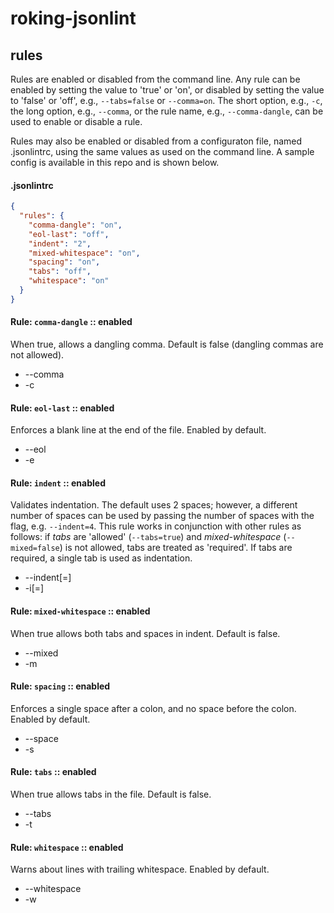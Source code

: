 # roking-jsonlint

## rules
Rules are enabled or disabled from the command line. Any rule can be enabled by setting the value to 'true' or 'on', or disabled by setting the value to 'false' or 'off', e.g., `--tabs=false` or `--comma=on`. The short option, e.g., `-c`, the long option, e.g., `--comma`, or the rule name, e.g., `--comma-dangle`, can be used to enable or disable a rule.

Rules may also be enabled or disabled from a configuraton file, named .jsonlintrc, using the same values as used on the command line. A sample config is available in this repo and is shown below.

#### .jsonlintrc
```json
{
  "rules": {
    "comma-dangle": "on",
    "eol-last": "off",
    "indent": "2",
    "mixed-whitespace": "on",
    "spacing": "on",
    "tabs": "off",
    "whitespace": "on"
  }
}
```

#### Rule: `comma-dangle` :: enabled
When true, allows a dangling comma. Default is false (dangling commas are not allowed).
* --comma
* -c

#### Rule: `eol-last` :: enabled
Enforces a blank line at the end of the file. Enabled by default.
* --eol
* -e

#### Rule: `indent` :: enabled
Validates indentation. The default uses 2 spaces; however, a different number of spaces can be used by passing the number of spaces with the flag, e.g. `--indent=4`. This rule works in conjunction with other rules as follows: if *tabs* are 'allowed' (`--tabs=true`) and *mixed-whitespace* (`--mixed=false`) is not allowed, tabs are treated as 'required'. If tabs are required, a single tab is used as indentation.
* --indent[=<value>]
* -i[=<value>]

#### Rule: `mixed-whitespace` :: enabled
When true allows both tabs and spaces in indent. Default is false.
* --mixed
* -m

#### Rule: `spacing` :: enabled
Enforces a single space after a colon, and no space before the colon. Enabled by default.
* --space
* -s

#### Rule: `tabs` :: enabled
When true allows tabs in the file. Default is false.
* --tabs
* -t

#### Rule: `whitespace` :: enabled
Warns about lines with trailing whitespace. Enabled by default.
* --whitespace
* -w
